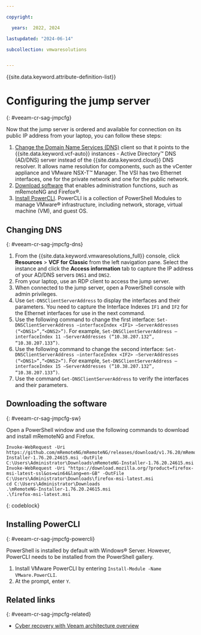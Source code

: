 ```yaml
---

copyright:

  years:  2022, 2024

lastupdated: "2024-06-14"

subcollection: vmwaresolutions


---
```


{{site.data.keyword.attribute-definition-list}}

# Configuring the jump server
{: #veeam-cr-sag-jmpcfg}

Now that the jump server is ordered and available for connection on its public IP address from your laptop, you can follow these steps:

1. [Change the Domain Name Services (DNS)](#veeam-cr-sag-jmpcfg-dns) client so that it points to the {{site.data.keyword.vcf-auto}} instances - Active Directory™ DNS (AD/DNS) server instead of the {{site.data.keyword.cloud}} DNS resolver. It allows name resolution for components, such as the vCenter appliance and VMware NSX-T™ Manager. The VSI has two Ethernet interfaces, one for the private network and one for the public network.
2. [Download software](#veeam-cr-sag-jmpcfg-sw) that enables administration functions, such as mRemoteNG and Firefox®.
3. [Install PowerCLI](#veeam-cr-sag-jmpcfg-powercli). PowerCLI is a collection of PowerShell Modules to manage VMware® infrastructure, including network, storage, virtual machine (VM), and guest OS.

## Changing DNS
{: #veeam-cr-sag-jmpcfg-dns}

1. From the {{site.data.keyword.vmwaresolutions_full}} console, click **Resources** > **VCF for Classic** from the left navigation pane. Select the instance and click the **Access information** tab to capture the IP address of your AD/DNS servers `DNS1` and `DNS2`.
2. From your laptop, use an RDP client to access the jump server.
3. When connected to the jump server, open a PowerShell console with admin privileges.
4. Use `Get-DNSClientServerAddress` to display the interfaces and their parameters. You need to capture the Interface Indexes `IF1` and `IF2` for the Ethernet interfaces for use in the next command.
5. Use the following command to change the first interface: `Set-DNSClientServerAddress –interfaceIndex <IF1> –ServerAddresses (“<DNS1>”,“<DNS2>”)`. For example, `Set-DNSClientServerAddress –interfaceIndex 11 –ServerAddresses (“10.38.207.132”, “10.38.207.133”)`.
6. Use the following command to change the second interface: `Set-DNSClientServerAddress –interfaceIndex <IF2> –ServerAddresses (“<DNS1>”,“<DNS2>”)`. For example, `Set-DNSClientServerAddress –interfaceIndex 15 –ServerAddresses (“10.38.207.132”, “10.38.207.133”)`.
7. Use the command `Get-DNSClientServerAddress` to verify the interfaces and their parameters.

## Downloading the software
{: #veeam-cr-sag-jmpcfg-sw}

Open a PowerShell window and use the following commands to download and install mRemoteNG and Firefox.

```text
Invoke-WebRequest -Uri https://github.com/mRemoteNG/mRemoteNG/releases/download/v1.76.20/mRemoteNG-Installer-1.76.20.24615.msi -OutFile C:\Users\Administrator\Downloads\mRemoteNG-Installer-1.76.20.24615.msi
Invoke-WebRequest -Uri "https://download.mozilla.org/?product=firefox-msi-latest-ssl&os=win64&lang=en-GB" -OutFile C:\Users\Administrator\Downloads\firefox-msi-latest.msi
cd C:\Users\Administrator\Downloads
.\mRemoteNG-Installer-1.76.20.24615.msi
.\firefox-msi-latest.msi
```
{: codeblock}

## Installing PowerCLI
{: #veeam-cr-sag-jmpcfg-powercli}

PowerShell is installed by default with Windows® Server. However, PowerCLI needs to be installed from the PowerShell gallery.

1. Install VMware PowerCLI by entering `Install-Module -Name VMware.PowerCLI`.
2. At the prompt, enter `Y`.

## Related links
{: #veeam-cr-sag-jmpcfg-related}

* [Cyber recovery with Veeam architecture overview](/docs/vmwaresolutions?topic=vmwaresolutions-veeam-cr-sa-overview)
